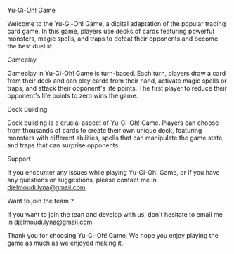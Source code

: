 Yu-Gi-Oh! Game

Welcome to the Yu-Gi-Oh! Game, a digital adaptation of the popular trading card game. In this game, 
players use decks of cards featuring powerful monsters, magic spells, and traps to defeat their opponents and become the best duelist.

Gameplay

Gameplay in Yu-Gi-Oh! Game is turn-based. Each turn, players draw a card from their deck and can play cards from their hand, activate magic spells or traps, and attack their opponent's life points. The first player to reduce their opponent's life points to zero wins the game.

Deck Building

Deck building is a crucial aspect of Yu-Gi-Oh! Game. Players can choose from thousands of cards to create their own unique deck, featuring monsters with different abilities, spells that can manipulate the game state, and traps that can surprise opponents.

Support

If you encounter any issues while playing Yu-Gi-Oh! Game, or if you have any questions or suggestions, please contact me in djelmoudi.lyna@gmail.com.

Want to join the team ? 

If you want to join the tean and develop with us, don't hesitate to email me in djelmoudi.lyna@gmail.com

Thank you for choosing Yu-Gi-Oh! Game. We hope you enjoy playing the game as much as we enjoyed making it.
